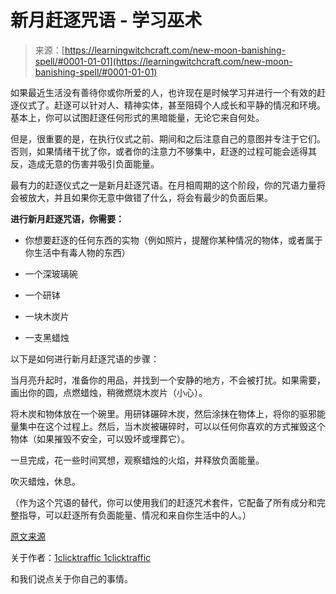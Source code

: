 <!--yml

分类：未分类

日期：2024-06-12 18:16:53

-->

# 新月赶逐咒语 - 学习巫术

> 来源：[https://learningwitchcraft.com/new-moon-banishing-spell/#0001-01-01](https://learningwitchcraft.com/new-moon-banishing-spell/#0001-01-01)

如果最近生活没有善待你或你所爱的人，也许现在是时候学习并进行一个有效的赶逐仪式了。赶逐可以针对人、精神实体，甚至阻碍个人成长和平静的情况和环境。基本上，你可以试图赶逐任何形式的黑暗能量，无论它来自何处。

但是，很重要的是，在执行仪式之前、期间和之后注意自己的意图并专注于它们。否则，如果情绪干扰了你，或者你的注意力不够集中，赶逐的过程可能会适得其反，造成无意的伤害并吸引负面能量。

最有力的赶逐仪式之一是新月赶逐咒语。在月相周期的这个阶段，你的咒语力量将会被放大，并且如果你无意中做错了什么，将会有最少的负面后果。

**进行新月赶逐咒语，你需要：**

+   你想要赶逐的任何东西的实物（例如照片，提醒你某种情况的物体，或者属于你生活中有毒人物的东西）

+   一个深玻璃碗

+   一个研钵

+   一块木炭片

+   一支黑蜡烛

以下是如何进行新月赶逐咒语的步骤：

当月亮升起时，准备你的用品，并找到一个安静的地方，不会被打扰。如果需要，画出你的圆，点燃蜡烛，稍微燃烧木炭片（小心）。

将木炭和物体放在一个碗里。用研钵碾碎木炭，然后涂抹在物体上，将你的驱邪能量集中在这个过程上。然后，当木炭被碾碎时，可以以任何你喜欢的方式摧毁这个物体（如果摧毁不安全，可以毁坏或埋葬它）。

一旦完成，花一些时间冥想，观察蜡烛的火焰，并释放负面能量。

吹灭蜡烛，休息。

（作为这个咒语的替代，你可以使用我们的赶逐咒术套件，它配备了所有成分和完整指导，可以赶逐所有负面能量、情况和来自你生活中的人。）

[原文来源](https://wiccanspells.info/new-moon-banishing-spell/)

关于作者：[1clicktraffic 1clicktraffic](https://learningwitchcraft.com/profile/?1clicktraffic/)

和我们说点关于你自己的事情。
